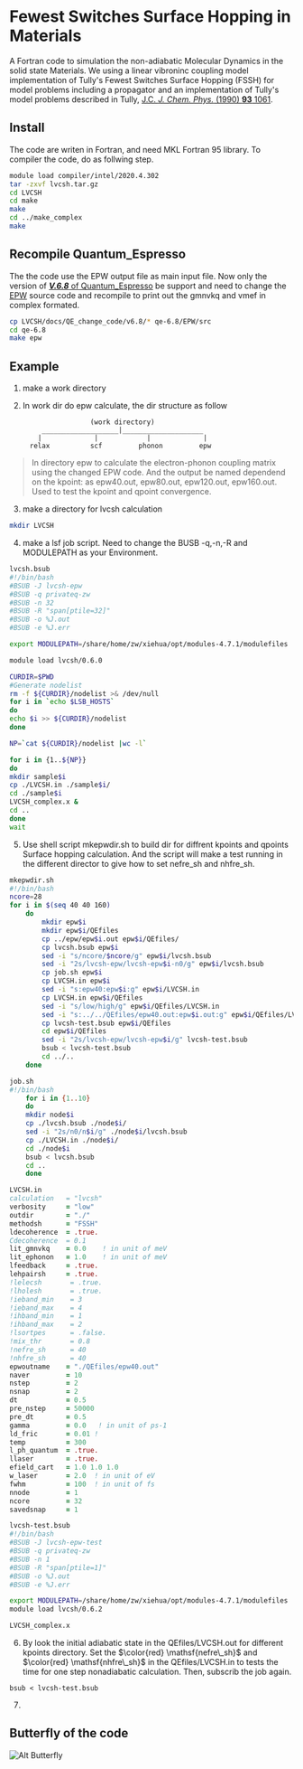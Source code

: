 # Fewest Switches Surface Hopping in Materials

A Fortran code to simulation the non-adiabatic Molecular Dynamics in the solid state Materials.
We using a linear vibroninc coupling model implementation of Tully's Fewest Switches Surface Hopping (FSSH) for model problems including
a propagator and an implementation of Tully's model problems described in Tully, [J.C. _J. Chem. Phys._ (1990) **93** 1061](https://aip.scitation.org/doi/abs/10.1063/1.459170).

## Install

The code are writen in Fortran, and need MKL Fortran 95 library. To compiler the code, do as follwing step.

```bash {.line-numbers}
module load compiler/intel/2020.4.302
tar -zxvf lvcsh.tar.gz
cd LVCSH  
cd make  
make    
cd ../make_complex  
make  
```

## Recompile Quantum_Espresso

The the code use the EPW output file as main input file. Now only the version of [***V.6.8*** of Quantum_Espresso](https://github.com/QEF/q-e/releases/tag/qe-6.8) be support and need to change the [EPW](https://epw-code.org/) source code and recompile to print out the gmnvkq and vmef in complex formated.

```bash {.line-numbers}
cp LVCSH/docs/QE_change_code/v6.8/* qe-6.8/EPW/src
cd qe-6.8
make epw
```  

## Example

1. make a work directory  

2. In work dir do epw calculate, the dir structure as follow  

```
                    (work directory)  
        ___________________|____________________
       |             |            |             |     
     relax          scf         phonon         epw 
```  

>In directory epw to calculate the electron-phonon coupling matrix using the changed EPW code. And the output be named dependend on the kpoint: as epw40.out, epw80.out, epw120.out, epw160.out. Used to test the kpoint and qpoint convergence.  

3. make a directory for lvcsh calculation  

```bash
mkdir LVCSH
```

4. make a lsf job script. Need to change the BUSB -q,-n,-R and MODULEPATH as your Environment.   

```bash
lvcsh.bsub
#!/bin/bash
#BSUB -J lvcsh-epw
#BSUB -q privateq-zw
#BSUB -n 32
#BSUB -R "span[ptile=32]"
#BSUB -o %J.out
#BSUB -e %J.err

export MODULEPATH=/share/home/zw/xiehua/opt/modules-4.7.1/modulefiles

module load lvcsh/0.6.0

CURDIR=$PWD
#Generate nodelist
rm -f ${CURDIR}/nodelist >& /dev/null
for i in `echo $LSB_HOSTS`
do
echo $i >> ${CURDIR}/nodelist
done

NP=`cat ${CURDIR}/nodelist |wc -l`

for i in {1..${NP}}
do
mkdir sample$i
cp ./LVCSH.in ./sample$i/
cd ./sample$i
LVCSH_complex.x &
cd ..
done
wait

```

5. Use shell script mkepwdir.sh to build dir for diffrent kpoints and qpoints Surface hopping calculation. And the script will make a test running in the different director to give how to set nefre_sh and nhfre_sh.  

```bash
mkepwdir.sh
#!/bin/bash
ncore=28
for i in $(seq 40 40 160)
    do 
        mkdir epw$i
        mkdir epw$i/QEfiles
        cp ../epw/epw$i.out epw$i/QEfiles/
        cp lvcsh.bsub epw$i
        sed -i "s/ncore/$ncore/g" epw$i/lvcsh.bsub
        sed -i "2s/lvcsh-epw/lvcsh-epw$i-n0/g" epw$i/lvcsh.bsub
        cp job.sh epw$i
        cp LVCSH.in epw$i
        sed -i "s:epw40:epw$i:g" epw$i/LVCSH.in
        cp LVCSH.in epw$i/QEfiles
        sed -i "s/low/high/g" epw$i/QEfiles/LVCSH.in
        sed -i "s:../../QEfiles/epw40.out:epw$i.out:g" epw$i/QEfiles/LVCSH.in
        cp lvcsh-test.bsub epw$i/QEfiles
        cd epw$i/QEfiles
        sed -i "2s/lvcsh-epw/lvcsh-epw$i/g" lvcsh-test.bsub
        bsub < lvcsh-test.bsub
        cd ../..
    done
```  

```bash
job.sh
#!/bin/bash
    for i in {1..10}
    do 
    mkdir node$i
    cp ./lvcsh.bsub ./node$i/
    sed -i "2s/n0/n$i/g" ./node$i/lvcsh.bsub
    cp ./LVCSH.in ./node$i/
    cd ./node$i
    bsub < lvcsh.bsub
    cd ..
    done  
```

```fortran
LVCSH.in
calculation   = "lvcsh"
verbosity     = "low"
outdir        = "./"
methodsh      = "FSSH"
ldecoherence  = .true.
Cdecoherence  = 0.1
lit_gmnvkq    = 0.0    ! in unit of meV
lit_ephonon   = 1.0    ! in unit of meV
lfeedback     = .true.
lehpairsh     = .true.
!lelecsh       = .true.
!lholesh       = .true.
!ieband_min    = 3
!ieband_max    = 4
!ihband_min    = 1
!ihband_max    = 2
!lsortpes      = .false.
!mix_thr       = 0.8
!nefre_sh      = 40
!nhfre_sh      = 40
epwoutname    = "./QEfiles/epw40.out"
naver         = 10
nstep         = 2
nsnap         = 2
dt            = 0.5
pre_nstep     = 50000
pre_dt        = 0.5
gamma         = 0.0   ! in unit of ps-1
ld_fric       = 0.01 !
temp          = 300
l_ph_quantum  = .true.
llaser        = .true.
efield_cart   = 1.0 1.0 1.0
w_laser       = 2.0  ! in unit of eV
fwhm          = 100  ! in unit of fs
nnode         = 1
ncore         = 32
savedsnap     = 1
```  

```bash
lvcsh-test.bsub
#!/bin/bash
#BSUB -J lvcsh-epw-test
#BSUB -q privateq-zw
#BSUB -n 1
#BSUB -R "span[ptile=1]"
#BSUB -o %J.out
#BSUB -e %J.err

export MODULEPATH=/share/home/zw/xiehua/opt/modules-4.7.1/modulefiles
module load lvcsh/0.6.2

LVCSH_complex.x

```  

6. By look the initial adiabatic state in the QEfiles/LVCSH.out for different kpoints directory. Set the $\color{red} \mathsf{nefre\_sh}$ and $\color{red} \mathsf{nhfre\_sh}$ in the QEfiles/LVCSH.in to tests the time for one step nonadiabatic calculation. Then, subscrib the job again.  

```shell
bsub < lvcsh-test.bsub
```

7. 

## Butterfly of the code

![Alt Butterfly](https://github.com/xh125/MarkdownImage/raw/main/Image/Butterfly-lvcsh.png)
